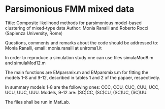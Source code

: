# Parsimonious FMM mixed data

Title: Composite likelihood methods for parsimonious model-based clustering of mixed-type data
Author: Monia Ranalli and Roberto Rocci (Sapienza University, Rome)

Questions, comments and remarks about the code should be addressed to: 
Monia Ranalli, email: monia.ranalli at uniroma1.it

In order to reproduce a simulation study one can use files simulaMod8.m and simulaMod12.m

The main functions are EMparsmix.m and EMparsmixs.m for fitting the models 1-8 and 9-12, 
described in tables 1 and 2 of the papaer, respectively.

In summary models 1-8 are the following ones: CCC, CCU, CUC, CUU, UCC, UCU, UUC, UUU.
Models, 9-12 are: (SC)CC, (SC)CU, (SC)UC, (SC)UU.

The files shall be run in MatLab.
